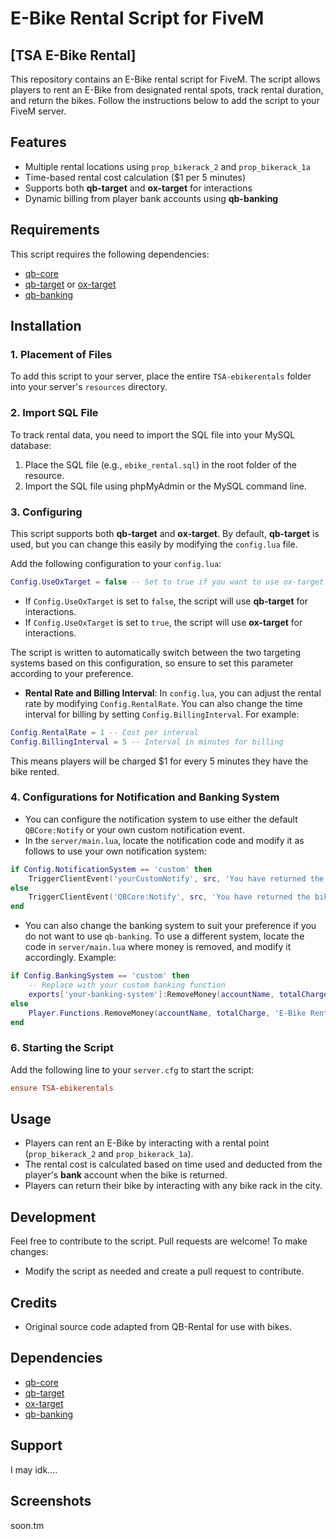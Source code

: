 # E-Bike Rental Script for FiveM

## [TSA E-Bike Rental]

This repository contains an E-Bike rental script for FiveM. The script allows players to rent an E-Bike from designated rental spots, track rental duration, and return the bikes. Follow the instructions below to add the script to your FiveM server.

## Features
- Multiple rental locations using `prop_bikerack_2` and `prop_bikerack_1a`
- Time-based rental cost calculation ($1 per 5 minutes)
- Supports both **qb-target** and **ox-target** for interactions
- Dynamic billing from player bank accounts using **qb-banking**

## Requirements
This script requires the following dependencies:
- [qb-core](https://github.com/qbcore-framework/qb-core)
- [qb-target](https://github.com/BerkieBb/qb-target) or [ox-target](https://github.com/overextended/ox_target)
- [qb-banking](https://github.com/qbcore-framework/qb-banking)

## Installation

### 1. Placement of Files
To add this script to your server, place the entire `TSA-ebikerentals` folder into your server's `resources` directory.

### 2. Import SQL File
To track rental data, you need to import the SQL file into your MySQL database:

1. Place the SQL file (e.g., `ebike_rental.sql`) in the root folder of the resource.
2. Import the SQL file using phpMyAdmin or the MySQL command line.

### 3. Configuring
This script supports both **qb-target** and **ox-target**. By default, **qb-target** is used, but you can change this easily by modifying the `config.lua` file.

Add the following configuration to your `config.lua`:

```lua
Config.UseOxTarget = false -- Set to true if you want to use ox-target instead of qb-target
```

- If `Config.UseOxTarget` is set to `false`, the script will use **qb-target** for interactions.
- If `Config.UseOxTarget` is set to `true`, the script will use **ox-target** for interactions.

The script is written to automatically switch between the two targeting systems based on this configuration, so ensure to set this parameter according to your preference.

- **Rental Rate and Billing Interval**: In `config.lua`, you can adjust the rental rate by modifying `Config.RentalRate`. You can also change the time interval for billing by setting `Config.BillingInterval`. For example:

```lua
Config.RentalRate = 1 -- Cost per interval
Config.BillingInterval = 5 -- Interval in minutes for billing
```

This means players will be charged $1 for every 5 minutes they have the bike rented.

### 4. Configurations for Notification and Banking System
- You can configure the notification system to use either the default `QBCore:Notify` or your own custom notification event.
- In the `server/main.lua`, locate the notification code and modify it as follows to use your own notification system:

```lua
if Config.NotificationSystem == 'custom' then
    TriggerClientEvent('yourCustomNotify', src, 'You have returned the bike. You were charged $' .. totalCharge)
else
    TriggerClientEvent('QBCore:Notify', src, 'You have returned the bike. You were charged $' .. totalCharge, 'success')
end
```

- You can also change the banking system to suit your preference if you do not want to use `qb-banking`. To use a different system, locate the code in `server/main.lua` where money is removed, and modify it accordingly. Example:

```lua
if Config.BankingSystem == 'custom' then
    -- Replace with your custom banking function
    exports['your-banking-system']:RemoveMoney(accountName, totalCharge, 'E-Bike Rental Fee')
else
    Player.Functions.RemoveMoney(accountName, totalCharge, 'E-Bike Rental Fee')
end
```

### 6. Starting the Script
Add the following line to your `server.cfg` to start the script:
```cfg
ensure TSA-ebikerentals
```

## Usage
- Players can rent an E-Bike by interacting with a rental point (`prop_bikerack_2` and `prop_bikerack_1a`).
- The rental cost is calculated based on time used and deducted from the player's **bank** account when the bike is returned.
- Players can return their bike by interacting with any bike rack in the city.

## Development
Feel free to contribute to the script. Pull requests are welcome! To make changes:
- Modify the script as needed and create a pull request to contribute.

## Credits
- Original source code adapted from QB-Rental for use with bikes.

## Dependencies
- [qb-core](https://github.com/qbcore-framework/qb-core)
- [qb-target](https://github.com/BerkieBb/qb-target)
- [ox-target](https://github.com/overextended/ox_target)
- [qb-banking](https://github.com/qbcore-framework/qb-banking)

## Support
I may idk....

## Screenshots
soon.tm
